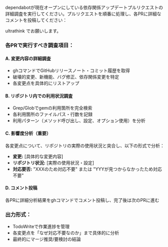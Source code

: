 dependabotが現在オープンにしている依存関係アップデートプルリクエストの詳細調査を実行してください。プルリクエストを順番に処理し、各PRに詳細なコメントを投稿してください：

ultrathink でお願いします。

### 各PRで実行すべき調査項目：

#### A. 変更内容の詳細調査

- ghコマンドでGitHubリリースノート・コミット履歴を取得
- 破壊的変更、新機能、バグ修正、依存関係変更を特定
- 各変更点を具体的にリストアップ

#### B. リポジトリ内での利用状況調査

- Grep/Globでgemの利用箇所を完全検索
- 各利用箇所のファイルパス・行数を記録
- 利用パターン（メソッド呼び出し、設定、オプション使用）を分析

#### C. 影響度分析（重要）

各変更点について、リポジトリの実際の使用状況と突合し、以下の形式で分析：
- **変更:** [具体的な変更内容]
- **リポジトリ状況:** [実際の使用状況・設定]
- **対応要否:** "XXXのため対応不要" または "YYYが見つからなかったため対応不要"

#### D. コメント投稿

各PRに詳細分析結果をghコマンドでコメント投稿し、完了後は次のPRに進む

### 出力形式：
- TodoWriteで作業進捗を管理
- 各変更点を「なぜ対応不要なのか」まで具体的に分析
- 最終的にマージ推奨/要検討の結論
